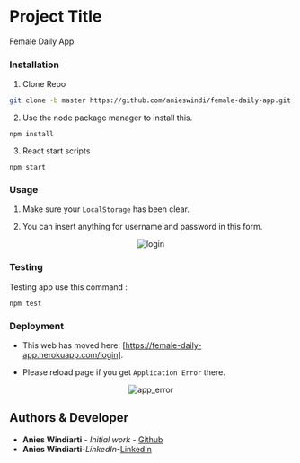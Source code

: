 # Project Title

Female Daily App

### Installation

1. Clone Repo

```bash
git clone -b master https://github.com/anieswindi/female-daily-app.git
```

2. Use the node package manager to install this.

```
npm install
```

3. React start scripts

```
npm start
```

### Usage

1. Make sure your `LocalStorage` has been clear.

2. You can insert anything for username and password in this form.
 <p align="center">
   <img src="https://files.fm/thumb_show.php?i=hj7zzd39j" alt="login"/>
 </p>

### Testing

Testing app use this command :

```
npm test
```

### Deployment

-   This web has moved here: [https://female-daily-app.herokuapp.com/login].

-   Please reload page if you get `Application Error` there.

 <p align="center">
   <img src="https://files.fm/thumb_show.php?i=9aytvaw2e" alt="app_error"/>
 </p>

## Authors & Developer

-   **Anies Windiarti** - _Initial work_ - [Github](https://github.com/anieswindi)
-   **Anies Windiarti**-_LinkedIn_-[LinkedIn](https://www.linkedin.com/in/anies-windiarti/)

```

```
